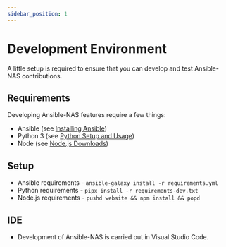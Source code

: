 ```yaml
---
sidebar_position: 1
---
```


# Development Environment

A little setup is required to ensure that you can develop and test Ansible-NAS contributions.

## Requirements

Developing Ansible-NAS features require a few things:

- Ansible (see [Installing Ansible](https://docs.ansible.com/ansible/latest/installation_guide/intro_installation.html))
- Python 3 (see [Python Setup and Usage](https://docs.python.org/3/using/index.html))
- Node (see [Node.js Downloads](https://nodejs.org/en/download/))

## Setup

- Ansible requirements - `ansible-galaxy install -r requirements.yml`
- Python requirements - `pipx install -r requirements-dev.txt`
- Node.js requirements - `pushd website && npm install && popd`

## IDE

- Development of Ansible-NAS is carried out in Visual Studio Code.
